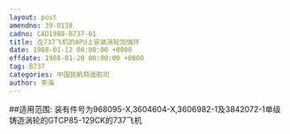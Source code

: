 ```yaml
---
layout: post
amendno: 39-0138
cadno: CAD1988-B737-01
title: 在737飞机的APU上安装涡轮加强环
date: 1988-01-12 00:00:00 +0800
effdate: 1988-01-20 00:00:00 +0800
tag: B737
categories: 中国民航局适航司
author: 李海
---
```


##适用范围:
装有件号为968095-X,3604604-X,3606982-1及3842072-1单级铸造涡轮的GTCP85-129CK的737飞机

